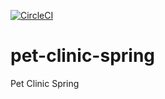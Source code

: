 [![CircleCI](https://circleci.com/gh/anbalaz/pet-clinic-spring/tree/master.svg?style=svg)](https://circleci.com/gh/anbalaz/pet-clinic-spring/tree/master)
# pet-clinic-spring
Pet Clinic Spring

